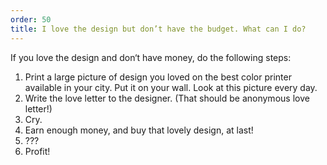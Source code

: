 ```yaml
---
order: 50
title: I love the design but don’t have the budget. What can I do?
---
```

If you love the design and don‘t have money, do the following steps:

1. Print a large picture of design you loved on the best color printer available in your city. Put it on your wall.
Look at this picture every day.
2. Write the love letter to the designer. (That should be anonymous love letter!)
3. Cry.
4. Earn enough money, and buy that lovely design, at last!
6. ???
7. Profit!
